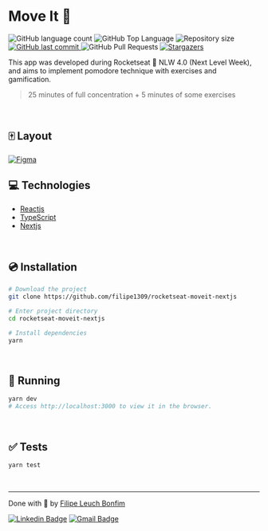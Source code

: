 # Move It 💪

<p>
  <img alt="GitHub language count" src="https://img.shields.io/github/languages/count/filipe1309/rocketseat-moveit-nextjs?color=6E40C9&style=flat-square">
  <img alt="GitHub Top Language" src="https://img.shields.io/github/languages/top/filipe1309/rocketseat-moveit-nextjs?color=6E40C9&style=flat-square">
  <img alt="Repository size" src="https://img.shields.io/github/repo-size/filipe1309/rocketseat-moveit-nextjs?color=6E40C9">
  <a href="https://github.com/filipe1309/rocketseat-moveit-nextjs/commits/master">
    <img alt="GitHub last commit" src="https://img.shields.io/github/last-commit/filipe1309/rocketseat-moveit-nextjs?color=6E40C9">
  </a> 
  <img alt="GitHub Pull Requests" src="https://img.shields.io/github/issues-pr/filipe1309/rocketseat-moveit-nextjs?color=6E40C9" />
  <a href="https://github.com/filipe1309/rocketseat-moveit-nextjs/stargazers">
    <img alt="Stargazers" src="https://img.shields.io/github/stars/filipe1309/rocketseat-moveit-nextjs?color=6E40C9&logo=github">
  </a>
</p>

This app was developed during Rocketseat 🚀 NLW 4.0 (Next Level Week), and aims to implement pomodore technique with exercises and gamification.

> 25 minutes of full concentration + 5 minutes of some exercises

<br />

## 🀄 Layout

<a href="https://www.figma.com/file/n9J6604nMGB7Cgt2vEVtWb/Move.it-1.0-Dark-Mode">
  <img alt="Figma" src="https://img.shields.io/badge/figma%20-%236E40C9.svg?&style=for-the-badge&logo=figma&logoColor=white"/>
</a>

<br />

## 💻 Technologies

- [Reactjs](https://reactjs.org/)
- [TypeScript](https://www.typescriptlang.org/)
- [Nextjs](https://nextjs.org/)

<br />

## 💿 Installation

```sh
# Download the project
git clone https://github.com/filipe1309/rocketseat-moveit-nextjs

# Enter project directory
cd rocketseat-moveit-nextjs

# Install dependencies
yarn
```

<br />

## 🏃 Running

```sh
yarn dev
# Access http://localhost:3000 to view it in the browser.
```

<br />

## ✅ Tests

```sh
yarn test
```

<br />

---

Done with :purple_heart: by [Filipe Leuch Bonfim](https://github.com/filipe1309)

[![Linkedin Badge](https://img.shields.io/badge/-Filipe%20Leuch%20Bonfim-6E40C9?style=flat-square&logo=Linkedin&logoColor=white&link=https://www.linkedin.com/in/filipe1309/)](https://www.linkedin.com/in/filipe1309/)
[![Gmail Badge](https://img.shields.io/badge/-filipe1309@gmail.com-6E40C9?style=flat-square&logo=Gmail&logoColor=white&link=mailto:filipe1309@gmail.com)](mailto:filipe1309@gmail.com)
